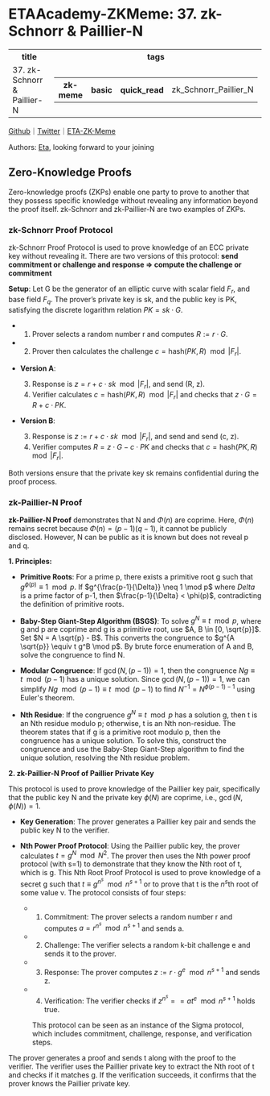# ETAAcademy-ZKMeme: 37. zk-Schnorr & Paillier-N

<table>
  <tr>
    <th>title</th>
    <th>tags</th>
  </tr>
  <tr>
    <td>37. zk-Schnorr & Paillier-N</td>
    <td>
      <table>
        <tr>
          <th>zk-meme</th>
          <th>basic</th>
          <th>quick_read</th>
          <td>zk_Schnorr_Paillier_N</td>
        </tr>
      </table>
    </td>
  </tr>
</table>

[Github](https://github.com/ETAAcademy)｜[Twitter](https://twitter.com/ETAAcademy)｜[ETA-ZK-Meme](https://github.com/ETAAcademy/ETAAcademy-ZK-Meme)

Authors: [Eta](https://twitter.com/pwhattie), looking forward to your joining

## Zero-Knowledge Proofs

Zero-knowledge proofs (ZKPs) enable one party to prove to another that they possess specific knowledge without revealing any information beyond the proof itself. zk-Schnorr and zk-Paillier-N are two examples of ZKPs.

### zk-Schnorr Proof Protocol

zk-Schnorr Proof Protocol is used to prove knowledge of an ECC private key without revealing it. There are two versions of this protocol: **send commitment or challenge and response => compute the challenge or commitment**

**Setup**: Let G be the generator of an elliptic curve with scalar field $F_r$, and base field $F_q$. The prover’s private key is sk, and the public key is PK, satisfying the discrete logarithm relation $PK = sk \cdot G$.
- 1. Prover selects a random number r and computes $R := r \cdot G$.
- 2. Prover then calculates the challenge $c = \text{hash}(PK, R) \mod |F_r|$.

- **Version A**:
  
  3. Response is $z = r + c \cdot sk \mod |F_r|$, and send (R, z).
  4. Verifier calculates $c = \text{hash}(PK, R) \mod |F_r|$ and checks that $z \cdot G = R + c \cdot PK$.

- **Version B**:
  
  3. Response is $z := r + c \cdot sk \mod |F_r|$, and send and send (c, z).
  4. Verifier computes $R = z \cdot G - c \cdot PK$ and checks that $c = \text{hash}(PK, R) \mod |F_r|$.

Both versions ensure that the private key sk remains confidential during the proof process.

### zk-Paillier-N Proof

**zk-Paillier-N Proof** demonstrates that N and $\Phi(n)$ are coprime. Here, $\Phi(n)$ remains secret because $\Phi(n) = (p - 1)(q - 1)$, it cannot be publicly disclosed. However, N can be public as it is known but does not reveal p and q.

**1. Principles:**

- **Primitive Roots**: For a prime p, there exists a primitive root g such that $g^{\phi(p)} \equiv 1 \mod p$. If $g^{\frac{p-1}{\Delta}} \neq 1 \mod p$ where $Delta$ is a prime factor of p-1, then $\frac{p-1}{\Delta} < \phi(p)$, contradicting the definition of primitive roots.

- **Baby-Step Giant-Step Algorithm (BSGS)**: To solve $g^N \equiv t \mod p$, where g and p are coprime and g is a primitive root, use $A, B \in [0, \sqrt{p}]$. Set $N = A \sqrt{p} - B$. This converts the congruence to $g^{A \sqrt{p}} \equiv t g^B \mod p$. By brute force enumeration of A and B, solve the congruence to find N.

- **Modular Congruence**: If $\gcd(N, (p-1)) = 1$, then the congruence $Ng \equiv t \mod (p-1)$ has a unique solution. Since $\gcd(N, (p-1)) = 1$, we can simplify $Ng \mod (p-1) \equiv t \mod (p-1)$ to find $N^{-1} = N^{\phi(p-1)-1}$ using Euler's theorem.

- **Nth Residue**: If the congruence $g^N \equiv t \mod p$ has a solution g, then t is an Nth residue modulo p; otherwise, t is an Nth non-residue. The theorem states that if g is a primitive root modulo p, then the congruence has a unique solution. To solve this, construct the congruence and use the Baby-Step Giant-Step algorithm to find the unique solution, resolving the Nth residue problem.

**2. zk-Paillier-N Proof of Paillier Private Key**

This protocol is used to prove knowledge of the Paillier key pair, specifically that the public key N and the private key $\phi(N)$ are coprime, i.e., $\gcd(N, \phi(N)) = 1$.

- **Key Generation**: The prover generates a Paillier key pair and sends the public key N to the verifier.

- **Nth Power Proof Protocol**: Using the Paillier public key, the prover calculates $t = g^N \mod N^2$. The prover then uses the Nth power proof protocol (with s=1) to demonstrate that they know the Nth root of t, which is g.
  This Nth Root Proof Protocol is used to prove knowledge of a secret g such that $t \equiv g^{n^s} \mod n^{s+1}$ or to prove that t is the $n^s$th root of some value v. The protocol consists of four steps:

  - 1. Commitment: The prover selects a random number r and computes $a = r^{n^s} \mod n^{s+1}$ and sends a.
  - 2. Challenge: The verifier selects a random k-bit challenge e and sends it to the prover.
  - 3. Response: The prover computes $z := r \cdot g^e \mod n^{s+1}$ and sends z.
  - 4. Verification: The verifier checks if $z^{n^s} == a t^e \mod n^{s+1}$ holds true.

    This protocol can be seen as an instance of the Sigma protocol, which includes commitment, challenge, response, and verification steps.

The prover generates a proof and sends t along with the proof to the verifier. The verifier uses the Paillier private key to extract the Nth root of t and checks if it matches g. If the verification succeeds, it confirms that the prover knows the Paillier private key.
